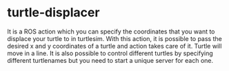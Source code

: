 # turtle-displacer
It is a ROS action which you can specify the coordinates that you want to displace your turtle to in turtlesim.
With this action, it is possible to pass the desired x and y coordinates of a turtle and action takes care of it.
Turtle will move in a line.
It is also possible to control different turtles by specifying different turtlenames but you need to start a unique server for each one.
